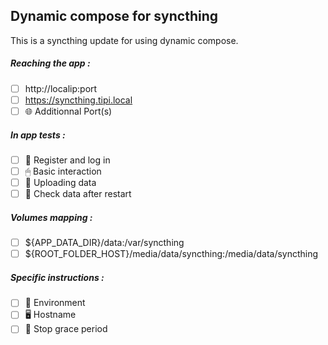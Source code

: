 ## Dynamic compose for syncthing
This is a syncthing update for using dynamic compose.
##### Reaching the app :
- [ ] http://localip:port
- [ ] https://syncthing.tipi.local
- [ ] 🌐 Additionnal Port(s)
##### In app tests :
- [ ] 📝 Register and log in
- [ ] 🖱 Basic interaction
- [ ] 🌆 Uploading data
- [ ] 🔄 Check data after restart
##### Volumes mapping :
- [ ] ${APP_DATA_DIR}/data:/var/syncthing
- [ ] ${ROOT_FOLDER_HOST}/media/data/syncthing:/media/data/syncthing
##### Specific instructions :
- [ ] 🌳 Environment
- [ ] 🖥 Hostname
- [ ] 👼 Stop grace period
